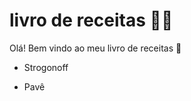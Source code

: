 # livro de receitas :man_cook:



Olá! Bem vindo ao meu livro de receitas :wave:

- Strogonoff

- Pavê
